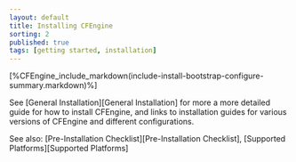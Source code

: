 ```yaml
---
layout: default
title: Installing CFEngine
sorting: 2
published: true
tags: [getting started, installation]
---
```


[%CFEngine_include_markdown(include-install-bootstrap-configure-summary.markdown)%]

See [General Installation][General Installation] for more a more detailed guide for how to install CFEngine, and links to installation guides for various versions of CFEngine and different configurations.

See also: [Pre-Installation Checklist][Pre-Installation Checklist], [Supported Platforms][Supported Platforms]







